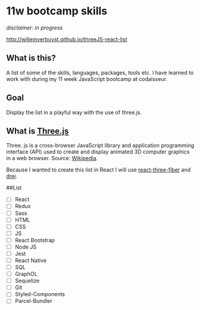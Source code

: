 # 11w bootcamp skills

_disclaimer: in progress_

http://willemverbuyst.github.io/threeJS-react-list

## What is this?

A list of some of the skills, languages, packages, tools etc. I have learned to work with during my 11 week JavaScript bootcamp at codaisseur.

## Goal

Display the list in a playful way with the use of three.js.

## What is [Three.js](threejs.org)

Three. js is a cross-browser JavaScript library and application programming interface (API) used to create and display animated 3D computer graphics in a web browser. Source: [Wikipedia](https://en.wikipedia.org/wiki/Three.js).

Because I wanted to create this list in React I will use [react-three-fiber](https://github.com/react-spring/react-three-fiber) and [drei](https://github.com/react-spring/drei).

##List

- [ ] React
- [ ] Redux
- [ ] Sass
- [ ] HTML
- [ ] CSS
- [ ] JS
- [ ] React Bootstrap
- [ ] Node JS
- [ ] Jest
- [ ] React Native
- [ ] SQL
- [ ] GraphOL
- [ ] Sequelize
- [ ] Git
- [ ] Styled-Components
- [ ] Parcel-Bundler
